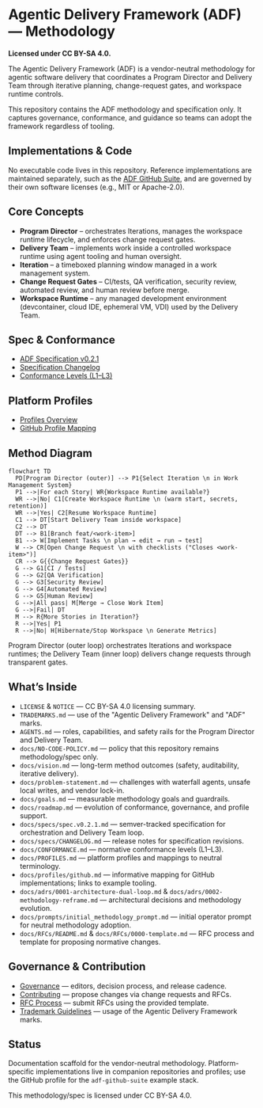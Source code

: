 # Agentic Delivery Framework (ADF) — Methodology

**Licensed under CC BY-SA 4.0.**

The Agentic Delivery Framework (ADF) is a vendor-neutral methodology for agentic software delivery that coordinates a Program Director and Delivery Team through iterative planning, change-request gates, and workspace runtime controls.

This repository contains the ADF methodology and specification only. It captures governance, conformance, and guidance so teams can adopt the framework regardless of tooling.

## Implementations & Code

No executable code lives in this repository. Reference implementations are maintained separately, such as the [ADF GitHub Suite](https://github.com/airnub/adf-github-suite), and are governed by their own software licenses (e.g., MIT or Apache-2.0).

## Core Concepts

- **Program Director** – orchestrates Iterations, manages the workspace runtime lifecycle, and enforces change request gates.
- **Delivery Team** – implements work inside a controlled workspace runtime using agent tooling and human oversight.
- **Iteration** – a timeboxed planning window managed in a work management system.
- **Change Request Gates** – CI/tests, QA verification, security review, automated review, and human review before merge.
- **Workspace Runtime** – any managed development environment (devcontainer, cloud IDE, ephemeral VM, VDI) used by the Delivery Team.

## Spec & Conformance

- [ADF Specification v0.2.1](docs/specs/spec.v0.2.1.md)
- [Specification Changelog](docs/specs/CHANGELOG.md)
- [Conformance Levels (L1–L3)](docs/CONFORMANCE.md)

## Platform Profiles

- [Profiles Overview](docs/PROFILES.md)
- [GitHub Profile Mapping](docs/profiles/github.md)

## Method Diagram

```mermaid
flowchart TD
  PD[Program Director (outer)] --> P1{Select Iteration \n in Work Management System}
  P1 -->|For each Story| WR{Workspace Runtime available?}
  WR -->|No| C1[Create Workspace Runtime \n (warm start, secrets, retention)]
  WR -->|Yes| C2[Resume Workspace Runtime]
  C1 --> DT[Start Delivery Team inside workspace]
  C2 --> DT
  DT --> B1[Branch feat/<work-item>]
  B1 --> W[Implement Tasks \n plan → edit → run → test]
  W --> CR[Open Change Request \n with checklists ("Closes <work-item>")]
  CR --> G{{Change Request Gates}}
  G --> G1[CI / Tests]
  G --> G2[QA Verification]
  G --> G3[Security Review]
  G --> G4[Automated Review]
  G --> G5[Human Review]
  G -->|All pass| M[Merge → Close Work Item]
  G -->|Fail| DT
  M --> R{More Stories in Iteration?}
  R -->|Yes| P1
  R -->|No| H[Hibernate/Stop Workspace \n Generate Metrics]
```

Program Director (outer loop) orchestrates Iterations and workspace runtimes; the Delivery Team (inner loop) delivers change requests through transparent gates.

## What’s Inside

- `LICENSE` & `NOTICE` — CC BY-SA 4.0 licensing summary.
- `TRADEMARKS.md` — use of the "Agentic Delivery Framework" and "ADF" marks.
- `AGENTS.md` — roles, capabilities, and safety rails for the Program Director and Delivery Team.
- `docs/NO-CODE-POLICY.md` — policy that this repository remains methodology/spec only.
- `docs/vision.md` — long-term method outcomes (safety, auditability, iterative delivery).
- `docs/problem-statement.md` — challenges with waterfall agents, unsafe local writes, and vendor lock-in.
- `docs/goals.md` — measurable methodology goals and guardrails.
- `docs/roadmap.md` — evolution of conformance, governance, and profile support.
- `docs/specs/spec.v0.2.1.md` — semver-tracked specification for orchestration and Delivery Team loop.
- `docs/specs/CHANGELOG.md` — release notes for specification revisions.
- `docs/CONFORMANCE.md` — normative conformance levels (L1–L3).
- `docs/PROFILES.md` — platform profiles and mappings to neutral terminology.
- `docs/profiles/github.md` — informative mapping for GitHub implementations; links to example tooling.
- `docs/adrs/0001-architecture-dual-loop.md` & `docs/adrs/0002-methodology-reframe.md` — architectural decisions and methodology evolution.
- `docs/prompts/initial_methodology_prompt.md` — initial operator prompt for neutral methodology adoption.
- `docs/RFCs/README.md` & `docs/RFCs/0000-template.md` — RFC process and template for proposing normative changes.

## Governance & Contribution

- [Governance](docs/GOVERNANCE.md) — editors, decision process, and release cadence.
- [Contributing](docs/CONTRIBUTING.md) — propose changes via change requests and RFCs.
- [RFC Process](docs/RFCs/README.md) — submit RFCs using the provided template.
- [Trademark Guidelines](TRADEMARKS.md) — usage of the Agentic Delivery Framework marks.

## Status

Documentation scaffold for the vendor-neutral methodology. Platform-specific implementations live in companion repositories and profiles; use the GitHub profile for the `adf-github-suite` example stack.

This methodology/spec is licensed under CC BY-SA 4.0.
